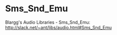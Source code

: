 # Sms_Snd_Emu
Blargg's Audio Libraries - Sms_Snd_Emu: http://slack.net/~ant/libs/audio.html#Sms_Snd_Emu
